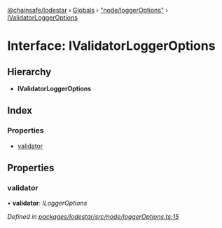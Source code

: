 [@chainsafe/lodestar](../README.md) › [Globals](../globals.md) › ["node/loggerOptions"](../modules/_node_loggeroptions_.md) › [IValidatorLoggerOptions](_node_loggeroptions_.ivalidatorloggeroptions.md)

# Interface: IValidatorLoggerOptions

## Hierarchy

* **IValidatorLoggerOptions**

## Index

### Properties

* [validator](_node_loggeroptions_.ivalidatorloggeroptions.md#validator)

## Properties

###  validator

• **validator**: *ILoggerOptions*

*Defined in [packages/lodestar/src/node/loggerOptions.ts:15](https://github.com/ChainSafe/lodestar/blob/a092bb827/packages/lodestar/src/node/loggerOptions.ts#L15)*

